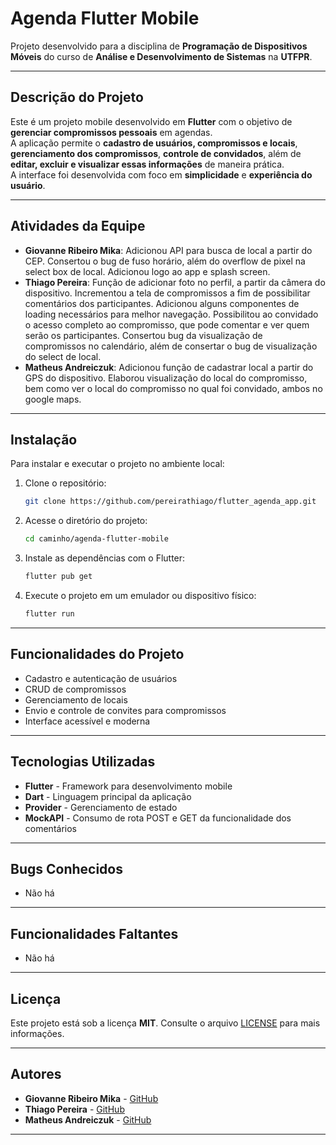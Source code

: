 # Agenda Flutter Mobile

Projeto desenvolvido para a disciplina de **Programação de Dispositivos Móveis** do curso de **Análise e Desenvolvimento de Sistemas** na **UTFPR**.

---

## Descrição do Projeto

Este é um projeto mobile desenvolvido em **Flutter** com o objetivo de **gerenciar compromissos pessoais** em agendas.  
A aplicação permite o **cadastro de usuários, compromissos e locais**, **gerenciamento dos compromissos**, **controle de convidados**, além de **editar, excluir e visualizar essas informações** de maneira prática.  
A interface foi desenvolvida com foco em **simplicidade** e **experiência do usuário**.

---

## Atividades da Equipe

- **Giovanne Ribeiro Mika**: Adicionou API para busca de local a partir do CEP. Consertou o bug de fuso horário, além do overflow de pixel na select box de local. Adicionou logo ao app e splash screen.
- **Thiago Pereira**: Função de adicionar foto no perfil, a partir da câmera do dispositivo. Incrementou a tela de compromissos a fim de possibilitar comentários dos participantes. Adicionou alguns componentes de loading necessários para melhor navegação. Possibilitou ao convidado o acesso completo ao compromisso, que pode comentar e ver quem serão os participantes. Consertou bug da visualização de compromissos no calendário, além de consertar o bug de visualização do select de local.
- **Matheus Andreiczuk**: Adicionou função de cadastrar local a partir do GPS do dispositivo. Elaborou visualização do local do compromisso, bem como ver o local do compromisso no qual foi convidado, ambos no google maps.

---

## Instalação

Para instalar e executar o projeto no ambiente local:

1. Clone o repositório:

    ```bash
    git clone https://github.com/pereirathiago/flutter_agenda_app.git
    ```

2. Acesse o diretório do projeto:

    ```bash
    cd caminho/agenda-flutter-mobile
    ```

3. Instale as dependências com o Flutter:

    ```bash
    flutter pub get
    ```

4. Execute o projeto em um emulador ou dispositivo físico:

    ```bash
    flutter run
    ```

---

## Funcionalidades do Projeto

- Cadastro e autenticação de usuários
- CRUD de compromissos
- Gerenciamento de locais
- Envio e controle de convites para compromissos
- Interface acessível e moderna

---

## Tecnologias Utilizadas

- **Flutter** - Framework para desenvolvimento mobile
- **Dart** - Linguagem principal da aplicação
- **Provider** - Gerenciamento de estado
- **MockAPI** - Consumo de rota POST e GET da funcionalidade dos comentários

---

## Bugs Conhecidos

- Não há
---

## Funcionalidades Faltantes

- Não há

---

## Licença

Este projeto está sob a licença **MIT**. Consulte o arquivo [LICENSE](LICENSE) para mais informações.

--- 

## Autores

- **Giovanne Ribeiro Mika** - [GitHub](https://github.com/GiovanneMika)
- **Thiago Pereira** - [GitHub](https://github.com/pereirathiago)
- **Matheus Andreiczuk** - [GitHub](https://github.com/MatheusAndreiczuk)

---
